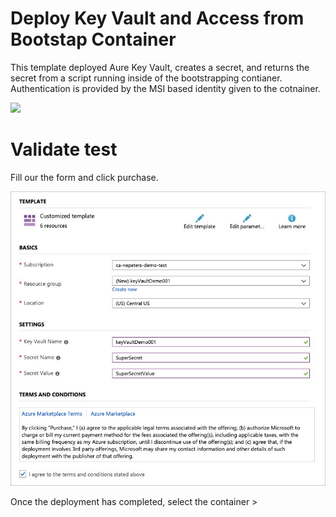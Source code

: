 # Deploy Key Vault and Access from Bootstap Container

This template deployed Aure Key Vault, creates a secret, and returns the secret from a script running inside of the bootstrapping contianer. Authentication is provided by the MSI based identity given to the cotnainer.

<a href="https://portal.azure.com/#create/Microsoft.Template/uri/https%3A%2F%2Fraw.githubusercontent.com%2Fneilpeterson%2Fkeyvault-msi-demo%2Fmaster%2Fdeployment-artifacts%2Fazuredeploy.json" target="_blank">
    <img src="http://azuredeploy.net/deploybutton.png"/>
</a>

# Validate test

Fill our the form and click purchase.

![](./images/form.jpg)

Once the deployment has completed, select the container >

